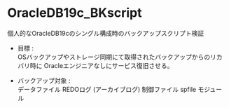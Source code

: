 # OracleDB19c_BKscript
個人的なOracleDB19cのシングル構成時のバックアップスクリプト検証

- 目標 :  
OSバックアップやストレージ同期にて取得されたバックアップからのリカバリ時に
Oracleエンジニアなしにサービス復旧させる。

- バックアップ対象 :  
 データファイル
 REDOログ
 (アーカイブログ)
 制御ファイル
 spfile
 モジュール
